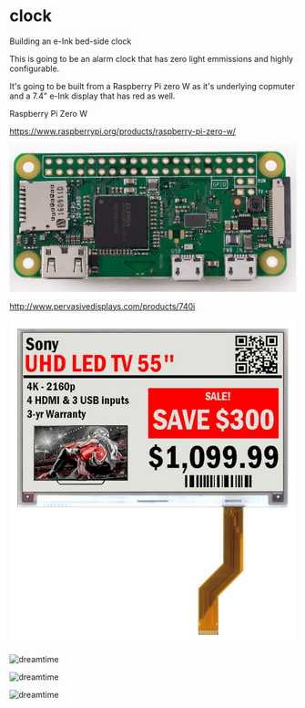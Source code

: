 # clock
Building an e-Ink bed-side clock

This is going to be an alarm clock that has zero light emmissions and highly configurable.

It's going to be built from a Raspberry Pi zero W as it's underlying copmuter and a 7.4" e-Ink display that has red as well.

Raspberry Pi Zero W

https://www.raspberrypi.org/products/raspberry-pi-zero-w/

![Raspberry Pi](readme/rpzw.jpg?raw=true "Raspberry Pi")

http://www.pervasivedisplays.com/products/740i

![e-Ink](readme/pd.jpg?raw=true "e-Ink Display")


![dreamtime](https://imgur.com/UdlfUt1)

![dreamtime](https://imgur.com/IkyqoUh)

![dreamtime](https://imgur.com/rJ9ABPe)
